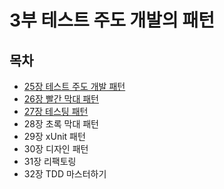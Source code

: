 # 3부 테스트 주도 개발의 패턴


## 목차

- [25장 테스트 주도 개발 패턴](./section25/README.md)
- [26장 빨간 막대 패턴](./section26/README.md)
- [27장 테스팅 패턴](./section27/README.md)
-  28장 초록 막대 패턴
-  29장 xUnit 패턴
-  30장 디자인 패턴
-  31장 리팩토링
-  32장 TDD 마스터하기

